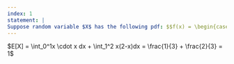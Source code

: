 ```yaml
---
index: 1
statement: |
Suppose random variable $X$ has the following pdf: $$f(x) = \begin{cases} x for x \le x \e 1, &1-x \le 1 x le 2, &otherwise\end{cases}$$. Compute $E[X]$.
---
```


$E[X] = \int_0^1x \cdot x dx + \int_1^2 x(2-x)dx = \frac{1}{3} + \frac{2}{3} = 1$
